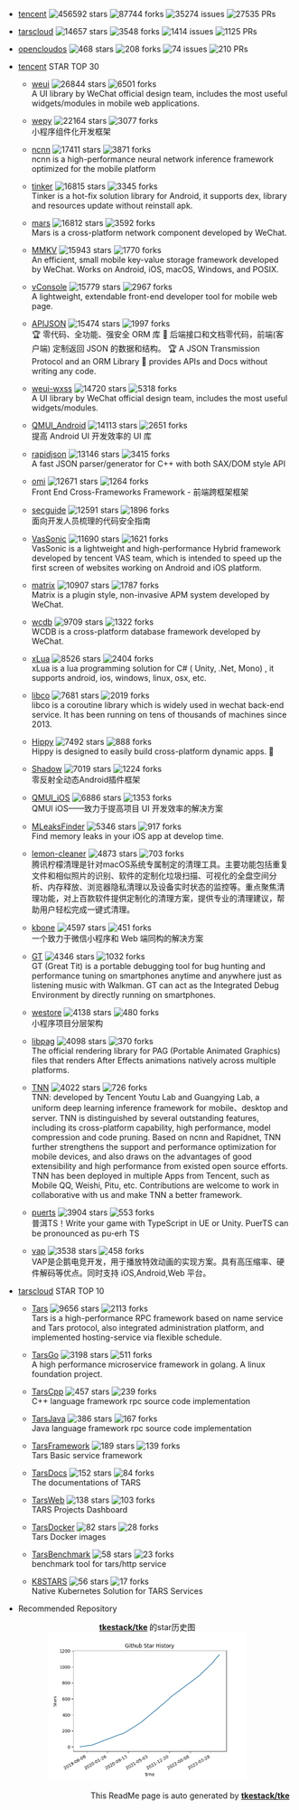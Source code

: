 
+ [tencent](https://github.com/tencent)
![456592 stars](https://img.shields.io/badge/Stars-456592-green)
![87744 forks](https://img.shields.io/badge/Forks-87744-green)
![35274 issues](https://img.shields.io/badge/Issues-35274-green)
![27535 PRs](https://img.shields.io/badge/PRs-27535-green)

+ [tarscloud](https://github.com/tarscloud)
![14657 stars](https://img.shields.io/badge/Stars-14657-green)
![3548 forks](https://img.shields.io/badge/Forks-3548-green)
![1414 issues](https://img.shields.io/badge/Issues-1414-green)
![1125 PRs](https://img.shields.io/badge/PRs-1125-green)

+ [opencloudos](https://github.com/opencloudos)
![468 stars](https://img.shields.io/badge/Stars-468-green)
![208 forks](https://img.shields.io/badge/Forks-208-green)
![74 issues](https://img.shields.io/badge/Issues-74-green)
![210 PRs](https://img.shields.io/badge/PRs-210-green)



+ [tencent](https://github.com/tencent) STAR TOP 30
    
    + [weui](https://github.com/tencent/weui) 
    ![26844 stars](https://img.shields.io/badge/Stars-26844-green)
    ![6501 forks](https://img.shields.io/badge/Forks-6501-green)  
    A UI library by WeChat official design team, includes the most useful widgets/modules in mobile web applications.
    
    + [wepy](https://github.com/tencent/wepy) 
    ![22164 stars](https://img.shields.io/badge/Stars-22164-green)
    ![3077 forks](https://img.shields.io/badge/Forks-3077-green)  
    小程序组件化开发框架
    
    + [ncnn](https://github.com/tencent/ncnn) 
    ![17411 stars](https://img.shields.io/badge/Stars-17411-green)
    ![3871 forks](https://img.shields.io/badge/Forks-3871-green)  
    ncnn is a high-performance neural network inference framework optimized for the mobile platform
    
    + [tinker](https://github.com/tencent/tinker) 
    ![16815 stars](https://img.shields.io/badge/Stars-16815-green)
    ![3345 forks](https://img.shields.io/badge/Forks-3345-green)  
    Tinker is a hot-fix solution library for Android, it supports dex, library and resources update without reinstall apk.
    
    + [mars](https://github.com/tencent/mars) 
    ![16812 stars](https://img.shields.io/badge/Stars-16812-green)
    ![3592 forks](https://img.shields.io/badge/Forks-3592-green)  
    Mars is a cross-platform network component  developed by WeChat.
    
    + [MMKV](https://github.com/tencent/MMKV) 
    ![15943 stars](https://img.shields.io/badge/Stars-15943-green)
    ![1770 forks](https://img.shields.io/badge/Forks-1770-green)  
    An efficient, small mobile key-value storage framework developed by WeChat. Works on Android, iOS, macOS, Windows, and POSIX.
    
    + [vConsole](https://github.com/tencent/vConsole) 
    ![15779 stars](https://img.shields.io/badge/Stars-15779-green)
    ![2967 forks](https://img.shields.io/badge/Forks-2967-green)  
    A lightweight, extendable front-end developer tool for mobile web page.
    
    + [APIJSON](https://github.com/tencent/APIJSON) 
    ![15474 stars](https://img.shields.io/badge/Stars-15474-green)
    ![1997 forks](https://img.shields.io/badge/Forks-1997-green)  
    🏆 零代码、全功能、强安全 ORM 库 🚀 后端接口和文档零代码，前端(客户端) 定制返回 JSON 的数据和结构。 🏆 A JSON Transmission Protocol and an ORM Library 🚀  provides APIs and Docs without writing any code.
    
    + [weui-wxss](https://github.com/tencent/weui-wxss) 
    ![14720 stars](https://img.shields.io/badge/Stars-14720-green)
    ![5318 forks](https://img.shields.io/badge/Forks-5318-green)  
    A UI library by WeChat official design team, includes the most useful widgets/modules.
    
    + [QMUI_Android](https://github.com/tencent/QMUI_Android) 
    ![14113 stars](https://img.shields.io/badge/Stars-14113-green)
    ![2651 forks](https://img.shields.io/badge/Forks-2651-green)  
    提高 Android UI 开发效率的 UI 库
    
    + [rapidjson](https://github.com/tencent/rapidjson) 
    ![13146 stars](https://img.shields.io/badge/Stars-13146-green)
    ![3415 forks](https://img.shields.io/badge/Forks-3415-green)  
    A fast JSON parser/generator for C++ with both SAX/DOM style API
    
    + [omi](https://github.com/tencent/omi) 
    ![12671 stars](https://img.shields.io/badge/Stars-12671-green)
    ![1264 forks](https://img.shields.io/badge/Forks-1264-green)  
     Front End Cross-Frameworks Framework - 前端跨框架框架
    
    + [secguide](https://github.com/tencent/secguide) 
    ![12591 stars](https://img.shields.io/badge/Stars-12591-green)
    ![1896 forks](https://img.shields.io/badge/Forks-1896-green)  
    面向开发人员梳理的代码安全指南
    
    + [VasSonic](https://github.com/tencent/VasSonic) 
    ![11690 stars](https://img.shields.io/badge/Stars-11690-green)
    ![1621 forks](https://img.shields.io/badge/Forks-1621-green)  
    VasSonic is a lightweight and high-performance Hybrid framework developed by tencent VAS team, which is intended to speed up the first screen of websites working on Android and iOS platform. 
    
    + [matrix](https://github.com/tencent/matrix) 
    ![10907 stars](https://img.shields.io/badge/Stars-10907-green)
    ![1787 forks](https://img.shields.io/badge/Forks-1787-green)  
    Matrix is a plugin style, non-invasive APM system developed by WeChat.
    
    + [wcdb](https://github.com/tencent/wcdb) 
    ![9709 stars](https://img.shields.io/badge/Stars-9709-green)
    ![1322 forks](https://img.shields.io/badge/Forks-1322-green)  
    WCDB is a cross-platform database framework developed by WeChat.
    
    + [xLua](https://github.com/tencent/xLua) 
    ![8526 stars](https://img.shields.io/badge/Stars-8526-green)
    ![2404 forks](https://img.shields.io/badge/Forks-2404-green)  
    xLua is a lua programming solution for  C# ( Unity, .Net, Mono) , it supports android, ios, windows, linux, osx, etc.
    
    + [libco](https://github.com/tencent/libco) 
    ![7681 stars](https://img.shields.io/badge/Stars-7681-green)
    ![2019 forks](https://img.shields.io/badge/Forks-2019-green)  
    libco is a coroutine library which is widely used in wechat  back-end service. It has been running on tens of thousands of machines since 2013.
    
    + [Hippy](https://github.com/tencent/Hippy) 
    ![7492 stars](https://img.shields.io/badge/Stars-7492-green)
    ![888 forks](https://img.shields.io/badge/Forks-888-green)  
    Hippy is designed to easily build cross-platform dynamic apps. 👏
    
    + [Shadow](https://github.com/tencent/Shadow) 
    ![7019 stars](https://img.shields.io/badge/Stars-7019-green)
    ![1224 forks](https://img.shields.io/badge/Forks-1224-green)  
    零反射全动态Android插件框架
    
    + [QMUI_iOS](https://github.com/tencent/QMUI_iOS) 
    ![6886 stars](https://img.shields.io/badge/Stars-6886-green)
    ![1353 forks](https://img.shields.io/badge/Forks-1353-green)  
    QMUI iOS——致力于提高项目 UI 开发效率的解决方案
    
    + [MLeaksFinder](https://github.com/tencent/MLeaksFinder) 
    ![5346 stars](https://img.shields.io/badge/Stars-5346-green)
    ![917 forks](https://img.shields.io/badge/Forks-917-green)  
    Find memory leaks in your iOS app at develop time.
    
    + [lemon-cleaner](https://github.com/tencent/lemon-cleaner) 
    ![4873 stars](https://img.shields.io/badge/Stars-4873-green)
    ![703 forks](https://img.shields.io/badge/Forks-703-green)  
    腾讯柠檬清理是针对macOS系统专属制定的清理工具。主要功能包括重复文件和相似照片的识别、软件的定制化垃圾扫描、可视化的全盘空间分析、内存释放、浏览器隐私清理以及设备实时状态的监控等。重点聚焦清理功能，对上百款软件提供定制化的清理方案，提供专业的清理建议，帮助用户轻松完成一键式清理。
    
    + [kbone](https://github.com/tencent/kbone) 
    ![4597 stars](https://img.shields.io/badge/Stars-4597-green)
    ![451 forks](https://img.shields.io/badge/Forks-451-green)  
    一个致力于微信小程序和 Web 端同构的解决方案
    
    + [GT](https://github.com/tencent/GT) 
    ![4346 stars](https://img.shields.io/badge/Stars-4346-green)
    ![1032 forks](https://img.shields.io/badge/Forks-1032-green)  
    GT (Great Tit) is a portable debugging tool for bug hunting and performance tuning on smartphones anytime and anywhere just as listening music with Walkman. GT can act as the Integrated Debug Environment by directly running on smartphones.
    
    + [westore](https://github.com/tencent/westore) 
    ![4138 stars](https://img.shields.io/badge/Stars-4138-green)
    ![480 forks](https://img.shields.io/badge/Forks-480-green)  
    小程序项目分层架构
    
    + [libpag](https://github.com/tencent/libpag) 
    ![4098 stars](https://img.shields.io/badge/Stars-4098-green)
    ![370 forks](https://img.shields.io/badge/Forks-370-green)  
    The official rendering library for PAG (Portable Animated Graphics) files that renders After Effects animations natively across multiple platforms.
    
    + [TNN](https://github.com/tencent/TNN) 
    ![4022 stars](https://img.shields.io/badge/Stars-4022-green)
    ![726 forks](https://img.shields.io/badge/Forks-726-green)  
    TNN: developed by Tencent Youtu Lab and Guangying Lab, a uniform deep learning inference framework for mobile、desktop and server. TNN is distinguished by several outstanding features, including its cross-platform capability, high performance, model compression and code pruning. Based on ncnn and Rapidnet, TNN further strengthens the support and performance optimization for mobile devices, and also draws on the advantages of good extensibility and high performance from existed open source efforts. TNN has been deployed in multiple Apps from Tencent, such as Mobile QQ, Weishi, Pitu, etc. Contributions are welcome to work in collaborative with us and make TNN a better framework. 
    
    + [puerts](https://github.com/tencent/puerts) 
    ![3904 stars](https://img.shields.io/badge/Stars-3904-green)
    ![553 forks](https://img.shields.io/badge/Forks-553-green)  
    普洱TS！Write your game with TypeScript in UE or Unity. PuerTS can be pronounced as pu-erh TS
    
    + [vap](https://github.com/tencent/vap) 
    ![3538 stars](https://img.shields.io/badge/Stars-3538-green)
    ![458 forks](https://img.shields.io/badge/Forks-458-green)  
    VAP是企鹅电竞开发，用于播放特效动画的实现方案。具有高压缩率、硬件解码等优点。同时支持 iOS,Android,Web 平台。
    

+ [tarscloud](https://github.com/tarscloud) STAR TOP 10
    
    + [Tars](https://github.com/tarscloud/Tars) 
    ![9656 stars](https://img.shields.io/badge/Stars-9656-green)
    ![2113 forks](https://img.shields.io/badge/Forks-2113-green)  
    Tars is a high-performance RPC framework based on name service and Tars protocol, also integrated administration platform, and implemented hosting-service via flexible schedule.
    
    + [TarsGo](https://github.com/tarscloud/TarsGo) 
    ![3198 stars](https://img.shields.io/badge/Stars-3198-green)
    ![511 forks](https://img.shields.io/badge/Forks-511-green)  
    A  high performance microservice  framework  in golang. A linux foundation project.
    
    + [TarsCpp](https://github.com/tarscloud/TarsCpp) 
    ![457 stars](https://img.shields.io/badge/Stars-457-green)
    ![239 forks](https://img.shields.io/badge/Forks-239-green)  
    C++ language framework rpc source code implementation
    
    + [TarsJava](https://github.com/tarscloud/TarsJava) 
    ![386 stars](https://img.shields.io/badge/Stars-386-green)
    ![167 forks](https://img.shields.io/badge/Forks-167-green)  
    Java language framework rpc source code implementation
    
    + [TarsFramework](https://github.com/tarscloud/TarsFramework) 
    ![189 stars](https://img.shields.io/badge/Stars-189-green)
    ![139 forks](https://img.shields.io/badge/Forks-139-green)  
    Tars Basic service framework
    
    + [TarsDocs](https://github.com/tarscloud/TarsDocs) 
    ![152 stars](https://img.shields.io/badge/Stars-152-green)
    ![84 forks](https://img.shields.io/badge/Forks-84-green)  
    The documentations of TARS
    
    + [TarsWeb](https://github.com/tarscloud/TarsWeb) 
    ![138 stars](https://img.shields.io/badge/Stars-138-green)
    ![103 forks](https://img.shields.io/badge/Forks-103-green)  
    TARS Projects Dashboard
    
    + [TarsDocker](https://github.com/tarscloud/TarsDocker) 
    ![82 stars](https://img.shields.io/badge/Stars-82-green)
    ![28 forks](https://img.shields.io/badge/Forks-28-green)  
    Tars Docker  images
    
    + [TarsBenchmark](https://github.com/tarscloud/TarsBenchmark) 
    ![58 stars](https://img.shields.io/badge/Stars-58-green)
    ![23 forks](https://img.shields.io/badge/Forks-23-green)  
    benchmark tool for tars/http service
    
    + [K8STARS](https://github.com/tarscloud/K8STARS) 
    ![56 stars](https://img.shields.io/badge/Stars-56-green)
    ![17 forks](https://img.shields.io/badge/Forks-17-green)  
    Native Kubernetes  Solution for TARS Services
    


+ Recommended Repository  
<p align="center">
      <strong>
        <a href="https://github.com/tkestack/tke" target="_blank">tkestack/tke</a>
      </strong>  的star历史图
  <br>
  <img src="https://raw.githubusercontent.com/ButterAndButterfly/GithubTools/master/data/stars_history.jpg" width="350px"></img>    
</p>

<p align="right">
      This ReadMe page is auto generated by 
      <strong>
        <a href="https://github.com/tkestack/tke" target="_blank">tkestack/tke</a><br>
      </strong>   
</p>